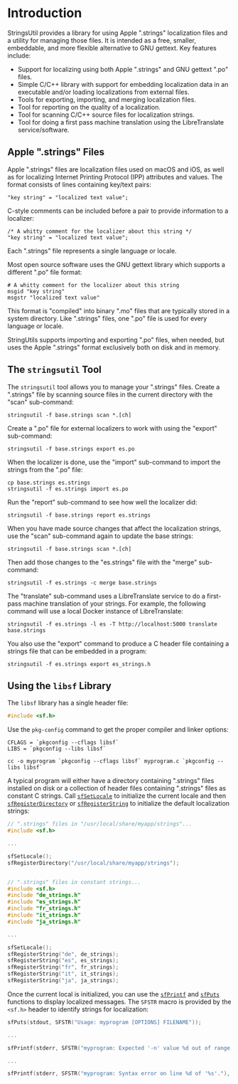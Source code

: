 Introduction
============

StringsUtil provides a library for using Apple ".strings" localization files and
a utility for managing those files.  It is intended as a free, smaller,
embeddable, and more flexible alternative to GNU gettext.  Key features include:

- Support for localizing using both Apple ".strings" and GNU gettext ".po"
  files.
- Simple C/C++ library with support for embedding localization data in an
  executable and/or loading localizations from external files.
- Tools for exporting, importing, and merging localization files.
- Tool for reporting on the quality of a localization.
- Tool for scanning C/C++ source files for localization strings.
- Tool for doing a first pass machine translation using the LibreTranslate
  service/software.



Apple ".strings" Files
-----------------------

Apple ".strings" files are localization files used on macOS and iOS, as well as
for localizing Internet Printing Protocol (IPP) attributes and values.  The
format consists of lines containing key/text pairs:

    "key string" = "localized text value";

C-style comments can be included before a pair to provide information to a
localizer:

    /* A whitty comment for the localizer about this string */
    "key string" = "localized text value";

Each ".strings" file represents a single language or locale.

Most open source software uses the GNU gettext library which supports a
different ".po" file format:

    # A whitty comment for the localizer about this string
    msgid "key string"
    msgstr "localized text value"

This format is "compiled" into binary ".mo" files that are typically stored in
a system directory.  Like ".strings" files, one ".po" file is used for every
language or locale.

StringUtils supports importing and exporting ".po" files, when needed, but uses
the Apple ".strings" format exclusively both on disk and in memory.


The `stringsutil` Tool
----------------------

The `stringsutil` tool allows you to manage your ".strings" files.  Create a
".strings" file by scanning source files in the current directory with the
"scan" sub-command:

    stringsutil -f base.strings scan *.[ch]

Create a ".po" file for external localizers to work with using the "export"
sub-command:

    stringsutil -f base.strings export es.po

When the localizer is done, use the "import" sub-command to import the strings
from the ".po" file:

    cp base.strings es.strings
    stringsutil -f es.strings import es.po

Run the "report" sub-command to see how well the localizer did:

    stringsutil -f base.strings report es.strings

When you have made source changes that affect the localization strings, use the
"scan" sub-command again to update the base strings:

    stringsutil -f base.strings scan *.[ch]

Then add those changes to the "es.strings" file with the "merge" sub-command:

    stringsutil -f es.strings -c merge base.strings

The "translate" sub-command uses a LibreTranslate service to do a first-pass
machine translation of your strings.  For example, the following command will
use a local Docker instance of LibreTranslate:

    stringsutil -f es.strings -l es -T http://localhost:5000 translate base.strings

You also use the "export" command to produce a C header file containing a
strings file that can be embedded in a program:

    stringsutil -f es.strings export es_strings.h


Using the `libsf` Library
-------------------------

The `libsf` library has a single header file:

```c
#include <sf.h>
```

Use the `pkg-config` command to get the proper compiler and linker options:

```
CFLAGS = `pkgconfig --cflags libsf`
LIBS = `pkgconfig --libs libsf`

cc -o myprogram `pkgconfig --cflags libsf` myprogram.c `pkgconfig --libs libsf`
```

A typical program will either have a directory containing ".strings" files
installed on disk or a collection of header files containing ".strings" files
as constant C strings.  Call [`sfSetLocale`](@@) to initialize the current
locale and then [`sfRegisterDirectory`](@@) or [`sfRegisterString`](@@) to
initialize the default localization strings:

```c
// ".strings" files in "/usr/local/share/myapp/strings"...
#include <sf.h>

...

sfSetLocale();
sfRegisterDirectory("/usr/local/share/myapp/strings");


// ".strings" files in constant strings...
#include <sf.h>
#include "de_strings.h"
#include "es_strings.h"
#include "fr_strings.h"
#include "it_strings.h"
#include "ja_strings.h"

...

sfSetLocale();
sfRegisterString("de", de_strings);
sfRegisterString("es", es_strings);
sfRegisterString("fr", fr_strings);
sfRegisterString("it", it_strings);
sfRegisterString("ja", ja_strings);
```

Once the current local is initialized, you can use the [`sfPrintf`](@@) and
[`sfPuts`](@@) functions to display localized messages.  The `SFSTR` macro is
provided by the `<sf.h>` header to identify strings for localization:

```c
sfPuts(stdout, SFSTR("Usage: myprogram [OPTIONS] FILENAME"));

...

sfPrintf(stderr, SFSTR("myprogram: Expected '-n' value %d out of range."), n);

...

sfPrintf(stderr, SFSTR("myprogram: Syntax error on line %d of '%s'."), linenum, filename);
```
